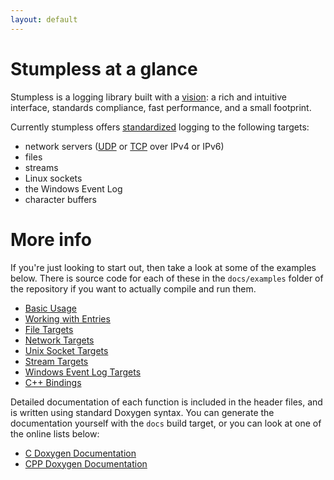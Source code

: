 ```yaml
---
layout: default
---
```


# Stumpless at a glance

Stumpless is a logging library built with a [vision](./vision.html): a rich and
intuitive interface, standards compliance, fast performance, and a small
footprint.

Currently stumpless offers [standardized](https://tools.ietf.org/html/rfc5424)
logging to the following targets:
 * network servers ([UDP](https://tools.ietf.org/html/rfc5426) or
   [TCP](https://tools.ietf.org/html/rfc6587) over IPv4 or IPv6)
 * files
 * streams
 * Linux sockets
 * the Windows Event Log
 * character buffers


# More info

If you're just looking to start out, then take a look at some of the examples
below. There is source code for each of these in the `docs/examples` folder of
the repository if you want to actually compile and run them.

 * [Basic Usage](./examples/basic.html)
 * [Working with Entries](./examples/entry.html)
 * [File Targets](./examples/file.html)
 * [Network Targets](./examples/network.html)
 * [Unix Socket Targets](./examples/socket.html)
 * [Stream Targets](./examples/stream.html)
 * [Windows Event Log Targets](./examples/wel.html)
 * [C++ Bindings](./examples/cpp.html)

Detailed documentation of each function is included in the header files, and is
written using standard Doxygen syntax. You can generate the documentation
yourself with the `docs` build target, or you can look at one of the online
lists below:

 * [C Doxygen Documentation](./docs/c/latest)
 * [CPP Doxygen Documentation](./docs/cpp/latest)
